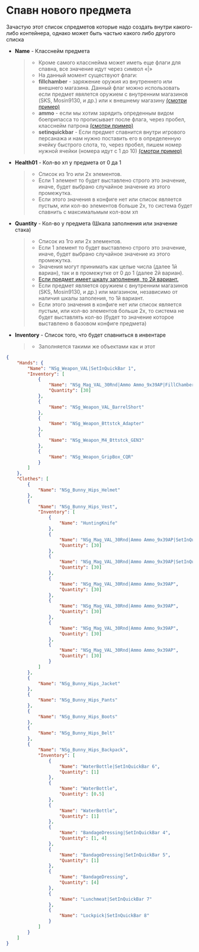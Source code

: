 # Спавн нового предмета

Зачастую этот список спредметов которые надо создать внутри какого-либо контейнера, однако может быть частью какого либо другого списка

+ __Name__ - Класснейм предмета
    >
    > + Кроме самого класснейма может иметь еще флаги для спавна, все значение идут через символ «|»
    > + На данный момент существуют флаги:
    > + __fillchamber__ - заряжение оружия из внутреннего или внешнего магазина. Данный флаг можно использовать если предмет явялется оружием с внутренним магазинов (SKS, Mosin9130, и др.) или к внешнему магазину [(смотри пример)](https://github.com/HunKloud/NewStory-DayZ-Doc/blob/main/Server/profiles/NewStory/Configurations/RelogBanOnPositions/ItemWithAttachment/demo1.json)
    > + __ammo__ - если мы хотим зарядить опреденным видом боеприпасса то прописывает после флага, через пробел, класснейм патрона [(смотри пример)](https://github.com/HunKloud/NewStory-DayZ-Doc/blob/main/Server/profiles/NewStory/Configurations/RelogBanOnPositions/ItemWithAttachment/demo2.json)
    > + __setinquickbar__ - Если предмет спавнится внутри игрового персанажа и нам нужно поставить его в определенную ячейку быстрого слота, то, через пробел, пишем номер нужной ячейки (номера идут с 1 до 10) [(смотри пример)](https://github.com/HunKloud/NewStory-DayZ-Doc/blob/main/Server/profiles/NewStory/Configurations/RelogBanOnPositions/ItemWithAttachment/demo3.json)
    >
+ __Health01__ - Кол-во хп у предмета от 0 да 1
    >
    > + Список из 1го или 2х элементов.
    > + Если 1 элемент то будет выставлено строго это значение, иначе, будет выбрано случайное значение из этого промежутка.
    > + Если этого значения в конфиге нет или список является пустым, или кол-во элементов больше 2х, то система будет спавнить с максимальмым кол-вом хп
    >
+ __Quantity__ - Кол-во у предмета (Шкала заполнения или значение стака)
    >
    > + Список из 1го или 2х элементов.
    > + Если 1 элемент то будет выставлено строго это значение, иначе, будет выбрано случайное значение из этого промежутка.
    > + Значения могут принимать как целые числа (далее 1й вариан), так и в промежутке от 0 до 1 (далее 2й вариан).
    > + [Если предмет имеет шкалу заполнения, то 2й вариант.](https://ibb.co/0212X0j)
    > + Если предмет является оружием с внутренним магазинов (SKS, Mosin9130, и др.) или магазином, независимо от наличия шкалы заполения, то 1й вариант.
    > + Если этого значения в конфиге нет или список является пустым, или кол-во элементов больше 2х, то система не будет выставлять кол-во (будет то значение которое выставлено в базовом конфиге предмета)
    >
+ __Inventory__ - Список того, что будет спавниться в инвентаре
    >
    > + Заполняется такими же объектами как и этот
    >

```json
{
    "Hands": {
        "Name": "NSg_Weapon_VAL|SetInQuickBar 1",
        "Inventory": [
            {
                "Name": "NSg_Mag_VAL_30Rnd|Ammo Ammo_9x39AP|FillChamber",
                "Quantity": [30]
            },
            {
                "Name": "NSg_Weapon_VAL_BarrelShort"
            },
            {
                "Name": "NSg_Weapon_Bttstck_Adapter"
            },
            {
                "Name": "NSg_Weapon_M4_Bttstck_GEN3"
            },
            {
                "Name": "NSg_Weapon_GripBox_CQR"
            }
        ]
    },
    "Clothes": [
        {
            "Name": "NSg_Bunny_Hips_Helmet"
        },
        {
            "Name": "NSg_Bunny_Hips_Vest",
            "Inventory": [
                {
                    "Name": "HuntingKnife"
                },
                {
                    "Name": "NSg_Mag_VAL_30Rnd|Ammo Ammo_9x39AP|SetInQuickBar 2",
                    "Quantity": [30]
                },
                {
                    "Name": "NSg_Mag_VAL_30Rnd|Ammo Ammo_9x39AP|SetInQuickBar 3",
                    "Quantity": [30]
                },
                {
                    "Name": "NSg_Mag_VAL_30Rnd|Ammo Ammo_9x39AP",
                    "Quantity": [30]
                },
                {
                    "Name": "NSg_Mag_VAL_30Rnd|Ammo Ammo_9x39AP",
                    "Quantity": [30]
                },
                {
                    "Name": "NSg_Mag_VAL_30Rnd|Ammo Ammo_9x39AP",
                    "Quantity": [30]
                },
                {
                    "Name": "NSg_Mag_VAL_30Rnd|Ammo Ammo_9x39AP",
                    "Quantity": [30]
                }
            ]
        },
        {
            "Name": "NSg_Bunny_Hips_Jacket"
        },
        {
            "Name": "NSg_Bunny_Hips_Pants"
        },
        {
            "Name": "NSg_Bunny_Hips_Boots"
        },
        {
            "Name": "NSg_Bunny_Hips_Belt"
        },
        {
            "Name": "NSg_Bunny_Hips_Backpack",
            "Inventory": [
                {
                    "Name": "WaterBottle|SetInQuickBar 6",
                    "Quantity": [1]
                },
                {
                    "Name": "WaterBottle",
                    "Quantity": [0.5]
                },
                {
                    "Name": "WaterBottle",
                    "Quantity": [1]
                },
                {
                    "Name": "BandageDressing|SetInQuickBar 4",
                    "Quantity": [1, 4]
                },
                {
                    "Name": "BandageDressing|SetInQuickBar 5",
                    "Quantity": [1]
                },
                {
                    "Name": "BandageDressing",
                    "Quantity": [4]
                },
                {
                    "Name": "Lunchmeat|SetInQuickBar 7"
                },
                {
                    "Name": "Lockpick|SetInQuickBar 8"
                }
            ]
        }
    ]
}
```
